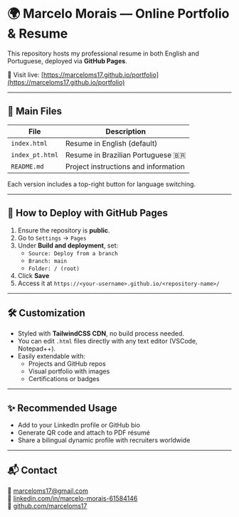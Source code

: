 
# 🌍 Marcelo Morais — Online Portfolio & Resume

This repository hosts my professional resume in both English and Portuguese, deployed via **GitHub Pages**.

🔗 Visit live: [https://marceloms17.github.io/portfolio](https://marceloms17.github.io/portfolio)

---

## 📄 Main Files

| File            | Description                                |
|-----------------|--------------------------------------------|
| `index.html`     | Resume in English (default)                |
| `index_pt.html`  | Resume in Brazilian Portuguese 🇧🇷         |
| `README.md`      | Project instructions and information       |

Each version includes a top-right button for language switching.

---

## 🚀 How to Deploy with GitHub Pages

1. Ensure the repository is **public**.
2. Go to `Settings` → `Pages`
3. Under **Build and deployment**, set:
   - `Source: Deploy from a branch`
   - `Branch: main`
   - `Folder: / (root)`
4. Click **Save**
5. Access it at `https://<your-username>.github.io/<repository-name>/`

---

## 🛠️ Customization

- Styled with **TailwindCSS CDN**, no build process needed.
- You can edit `.html` files directly with any text editor (VSCode, Notepad++).
- Easily extendable with:
  - Projects and GitHub repos
  - Visual portfolio with images
  - Certifications or badges

---

## ✨ Recommended Usage

- Add to your LinkedIn profile or GitHub bio
- Generate QR code and attach to PDF résumé
- Share a bilingual dynamic profile with recruiters worldwide

---

## 📬 Contact

📧 marceloms17@gmail.com  
🔗 [linkedin.com/in/marcelo-morais-61584146](https://linkedin.com/in/marcelo-morais-61584146)  
🔗 [github.com/marceloms17](https://github.com/marceloms17)
